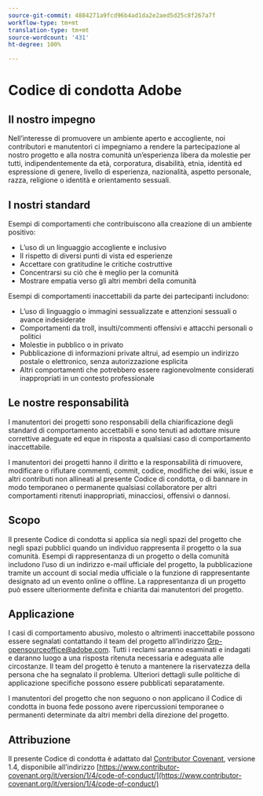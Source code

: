 ```yaml
---
source-git-commit: 4884271a9fcd96b4ad1da2e2aed5d25c8f267a7f
workflow-type: tm+mt
translation-type: tm+mt
source-wordcount: '431'
ht-degree: 100%

---
```

# Codice di condotta Adobe

## Il nostro impegno

Nell’interesse di promuovere un ambiente aperto e accogliente, noi contributori e manutentori ci impegniamo a rendere la partecipazione al nostro progetto e alla nostra comunità un’esperienza libera da molestie per tutti, indipendentemente da età, corporatura, disabilità, etnia, identità ed espressione di genere, livello di esperienza, nazionalità, aspetto personale, razza, religione o identità e orientamento sessuali.

## I nostri standard

Esempi di comportamenti che contribuiscono alla creazione di un ambiente positivo:

* L’uso di un linguaggio accogliente e inclusivo
* Il rispetto di diversi punti di vista ed esperienze
* Accettare con gratitudine le critiche costruttive
* Concentrarsi su ciò che è meglio per la comunità
* Mostrare empatia verso gli altri membri della comunità

Esempi di comportamenti inaccettabili da parte dei partecipanti includono:

* L’uso di linguaggio o immagini sessualizzate e attenzioni sessuali o avance indesiderate
* Comportamenti da troll, insulti/commenti offensivi e attacchi personali o politici
* Molestie in pubblico o in privato
* Pubblicazione di informazioni private altrui, ad esempio un indirizzo postale o elettronico, senza autorizzazione esplicita
* Altri comportamenti che potrebbero essere ragionevolmente considerati inappropriati in un contesto professionale

## Le nostre responsabilità

I manutentori dei progetti sono responsabili della chiarificazione degli standard di comportamento accettabili e sono tenuti ad adottare misure correttive adeguate ed eque in risposta a qualsiasi caso di comportamento inaccettabile.

I manutentori dei progetti hanno il diritto e la responsabilità di rimuovere, modificare o rifiutare commenti, commit, codice, modifiche dei wiki, issue e altri contributi non allineati al presente Codice di condotta, o di bannare in modo temporaneo o permanente qualsiasi collaboratore per altri comportamenti ritenuti inappropriati, minacciosi, offensivi o dannosi.

## Scopo

Il presente Codice di condotta si applica sia negli spazi del progetto che negli spazi pubblici quando un individuo rappresenta il progetto o la sua comunità. Esempi di rappresentanza di un progetto o della comunità includono l’uso di un indirizzo e-mail ufficiale del progetto, la pubblicazione tramite un account di social media ufficiale o la funzione di rappresentante designato ad un evento online o offline. La rappresentanza di un progetto può essere ulteriormente definita e chiarita dai manutentori del progetto.

## Applicazione

I casi di comportamento abusivo, molesto o altrimenti inaccettabile possono essere segnalati contattando il team del progetto all’indirizzo Grp-opensourceoffice@adobe.com. Tutti i reclami saranno esaminati e indagati e daranno luogo a una risposta ritenuta necessaria e adeguata alle circostanze. Il team del progetto è tenuto a mantenere la riservatezza della persona che ha segnalato il problema.
Ulteriori dettagli sulle politiche di applicazione specifiche possono essere pubblicati separatamente.

I manutentori del progetto che non seguono o non applicano il Codice di condotta in buona fede possono avere ripercussioni temporanee o permanenti determinate da altri membri della direzione del progetto.

## Attribuzione

Il presente Codice di condotta è adattato dal [Contributor Covenant](https://www.contributor-covenant.org/it), versione 1.4, disponibile all’indirizzo [https://www.contributor-covenant.org/it/version/1/4/code-of-conduct/](https://www.contributor-covenant.org/it/version/1/4/code-of-conduct/)
